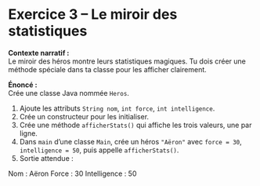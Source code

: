 # Exercice 3 – Le miroir des statistiques

**Contexte narratif :**  
Le miroir des héros montre leurs statistiques magiques. Tu dois créer une méthode spéciale dans ta classe pour les afficher clairement.

**Énoncé :**  
Crée une classe Java nommée `Heros`.  
1. Ajoute les attributs `String nom`, `int force`, `int intelligence`.  
2. Crée un constructeur pour les initialiser.  
3. Crée une méthode `afficherStats()` qui affiche les trois valeurs, une par ligne.  
4. Dans `main` d’une classe `Main`, crée un héros `"Aëron"` avec `force = 30`, `intelligence = 50`, puis appelle `afficherStats()`.  
5. Sortie attendue :

Nom : Aëron
Force : 30
Intelligence : 50
